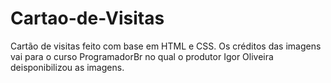 # Cartao-de-Visitas
Cartão de visitas feito com base em HTML e CSS.
Os créditos das imagens vai para o curso ProgramadorBr no qual o produtor Igor Oliveira deisponibilizou as imagens.
